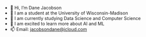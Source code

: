 - 👋 Hi, I’m Dane Jacobson
- 👀 I am a student at the University of Wisconsin-Madison
- 🌱 I am currently studying Data Science and Computer Science
- 💞️ I am excited to learn more about AI and ML
- 📫 Email: jacobsondane@icloud.com
     
